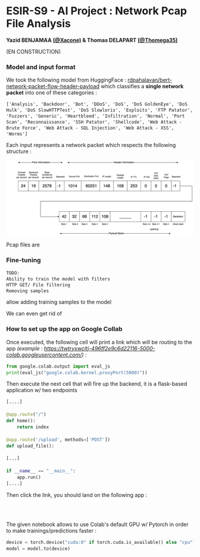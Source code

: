 <h1>ESIR-S9 - AI Project : Network Pcap File Analysis</h1>
<b>Yazid BENJAMAA <a href="https://github.com/Xacone">(@Xacone)</a> & Thomas DELAPART <a href="https://github.com/Thomega35">(@Thomega35)</a></b>

(EN CONSTRUCTION)

<h3>Model and input format</h3>

We took the following model from HuggingFace : <a href="https://huggingface.co/rdpahalavan/bert-network-packet-flow-header-payload">rdpahalavan/bert-network-packet-flow-header-payload</a> which classifies a <b>single network packet</b> into one of these categories : 
```
['Analysis', 'Backdoor', 'Bot', 'DDoS', 'DoS', 'DoS GoldenEye', 'DoS Hulk', 'DoS SlowHTTPTest', 'DoS Slowloris', 'Exploits', 'FTP Patator', 'Fuzzers', 'Generic', 'Heartbleed', 'Infiltration', 'Normal', 'Port Scan', 'Reconnaissance', 'SSH Patator', 'Shellcode', 'Web Attack - Brute Force', 'Web Attack - SQL Injection', 'Web Attack - XSS', 'Worms']
```

Each input represents a network packet which respects the following structure :
<br><br>
<img src="img/InputFormat.png">

Pcap files are

<h3>Fine-tuning</h3>

```
TODO:
Ability to train the model with filters
HTTP GET/ File filtering
Removing samples
```

 allow adding training samples to the model 

We can even get rid of

<h3>How to set up the app on Google Collab </h3>

Once executed, the following cell will print a link which will be routing to the app <i>(example : https://twtryxwcltj-496ff2e9c6d22116-5000-colab.googleusercontent.com/) </i> :

```python
from google.colab.output import eval_js
print(eval_js("google.colab.kernel.proxyPort(5000)"))
```

Then execute the next cell that will fire up the backend, it is a flask-based application w/ two endpoints
```python
[....]

@app.route("/")
def home():
    return index

@app.route('/upload', methods=['POST'])
def upload_file():

[...]

if __name__ == "__main__":
    app.run()
[....]
```

Then click the link, you should land on the following app : 

<br><br>

The given notebook allows to use Colab's default GPU w/ Pytorch in order to make trainings/predictions faster :

```python
device = torch.device("cuda:0" if torch.cuda.is_available() else "cpu")
model = model.to(device)
```




